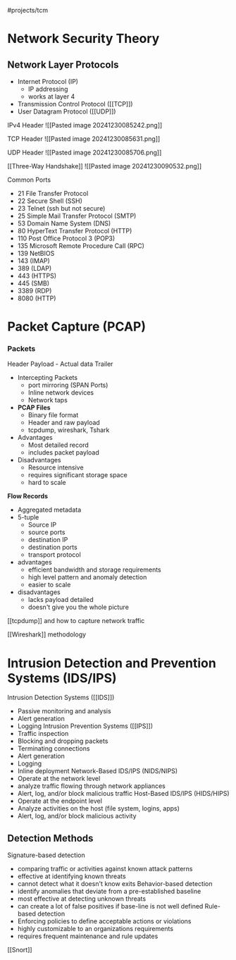 #projects/tcm

# Network Security Theory
## Network Layer Protocols
- Internet Protocol (IP)
	- IP addressing
	- works at layer 4
- Transmission Control Protocol ([[TCP]])
- User Datagram Protocol ([[UDP]])

IPv4 Header
![[Pasted image 20241230085242.png]]

TCP Header
![[Pasted image 20241230085631.png]]

UDP Header
![[Pasted image 20241230085706.png]]

[[Three-Way Handshake]]
![[Pasted image 20241230090532.png]]

Common Ports
- 21 File Transfer Protocol
- 22 Secure Shell (SSH)
- 23 Telnet (ssh but not secure)
- 25 Simple Mail Transfer Protocol (SMTP)
- 53 Domain Name System (DNS)
- 80 HyperText Transfer Protocol (HTTP)
- 110 Post Office Protocol 3 (POP3)
- 135 Microsoft Remote Procedure Call (RPC)
- 139 NetBIOS
- 143 (IMAP)
- 389 (LDAP)
- 443 (HTTPS)
- 445 (SMB)
- 3389 (RDP)
- 8080 (HTTP)

# Packet Capture (PCAP)

### Packets
Header
Payload - Actual data
Trailer

- Intercepting Packets
	- port mirroring (SPAN Ports)
	- Inline network devices
	- Network taps
- **PCAP Files**
	- Binary file format
	- Header and raw payload
	- tcpdump, wireshark, Tshark
- Advantages
	- Most detailed record
	- includes packet payload
- Disadvantages
	- Resource intensive
	- requires significant storage space
	- hard to scale

**Flow Records**
- Aggregated metadata
- 5-tuple
	- Source IP 
	- source ports
	- destination IP
	- destination ports
	- transport protocol
- advantages
	- efficient bandwidth and storage requirements
	- high level pattern and anomaly detection
	- easier to scale
- disadvantages
	- lacks payload detailed
	- doesn't give you the whole picture

[[tcpdump]] and how to capture network traffic

[[Wireshark]] methodology 

# Intrusion Detection and Prevention Systems (IDS/IPS)

Intrusion Detection Systems ([[IDS]])
- Passive monitoring and analysis
- Alert generation
- Logging
Intrusion Prevention Systems ([[IPS]])
- Traffic inspection
- Blocking and dropping packets
- Terminating connections
- Alert generation
- Logging
- Inline deployment
Network-Based IDS/IPS (NIDS/NIPS)
- Operate at the network level
- analyze traffic flowing through network appliances
- Alert, log, and/or block malicious traffic
Host-Based IDS/IPS (HIDS/HIPS)
- Operate at the endpoint level
- Analyze activities on the host (file system, logins, apps)
- Alert, log, and/or block malicious activity

## Detection Methods
Signature-based detection
- comparing traffic or activities against known attack patterns
- effective at identifying known threats
- cannot detect what it doesn't know exits
Behavior-based detection
- identify anomalies that deviate from a pre-established baseline
- most effective at detecting unknown threats
- can create a lot of false positives if base-line is not well defined
Rule-based detection
- Enforcing policies to define acceptable actions or violations
- highly customizable to an organizations requirements
- requires frequent maintenance and rule updates

[[Snort]]
